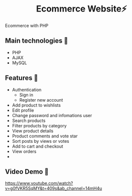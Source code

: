 <h1 align='center'><strong>Ecommerce Website⚡</strong></h1>
<p>Ecommerce with PHP</p>

## **Main technologies 📝**
- PHP
- AJAX
- MySQL

## **Features 🚀**
- Authentication
  - Sign in
  - Register new account
- Add product to wishlists
- Edit profile
- Change password and infomations user
- Search products
- Filter products by category
- View product details
- Product comments and vote star
- Sort posts by views or votes
- Add to cart and checkout
- View orders
- 
## **Video Demo 🚀**
https://www.youtube.com/watch?v=g0fVKR5SqMY&t=409s&ab_channel=14mH4u
